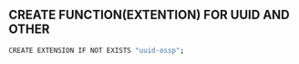 
## CREATE FUNCTION(EXTENTION) FOR UUID AND OTHER

```bash
CREATE EXTENSION IF NOT EXISTS "uuid-ossp";
```

